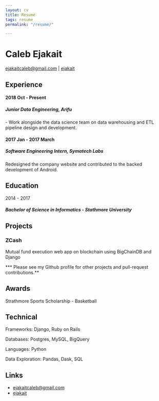```yaml
---
layout: cv
title: Resumé
tags: resume
permalink: "/resume/"

---
```

# Caleb Ejakait

<div id="webaddress"> <a href="mailto:ejakaitcaleb@gmail.com">ejakaitcaleb@gmail.com</a> | <i class="fa fa-github"></i> <a href="http://github.com/ejakait">ejakait</a>

</div>

## Experience

#### 2018 Oct - Present

##### **Junior Data Engineering, Arifu**

\- Work alongside the data science team on data warehousing and ETL pipeline design and development.

#### 2017 Jan - 2017 March

##### **Software Engineering Intern, Symatech Labs**

Redesigned the company website and contributed to the backed development of Android.

## Education

2014 - 2017

##### **Bachelor of Science in Informatics - Stathmore University**

## Projects

### ZCash

Mutual fund execution web app on blockchain using BigChainDB and Django

\*** Please see my Github profile for other projects and pull-request contributions.**

## Awards

Strathmore Sports Scholarship - Basketball

## Technical

Frameworks: Django, Ruby on Rails

Databases: Postgres, MySQL, BigQuery

Languages: Python

Data Exploration: Pandas, Dask, SQL

## Links

* <i class="fa fa-envelope"></i> <a href="mailto:ejakaitcaleb@gmail.com">ejakaitcaleb@gmail.com</a><br />
* <i class="fa fa-github"></i> <a href="http://github.com/ejakait">ejakait</a><br />

<!-- ### Footer

Last updated: August 2020-->
